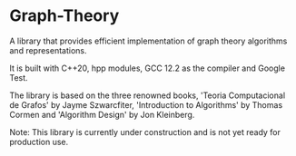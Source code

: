 # Graph-Theory
A library that provides efficient implementation of graph theory algorithms and representations.

It is built with C++20, hpp modules, GCC 12.2 as the compiler and Google Test.

The library is based on the three renowned books, 'Teoria Computacional de Grafos' by Jayme Szwarcfiter, 'Introduction to Algorithms' by Thomas Cormen 
and 'Algorithm Design' by Jon Kleinberg.

Note: This library is currently under construction and is not yet ready for production use.
